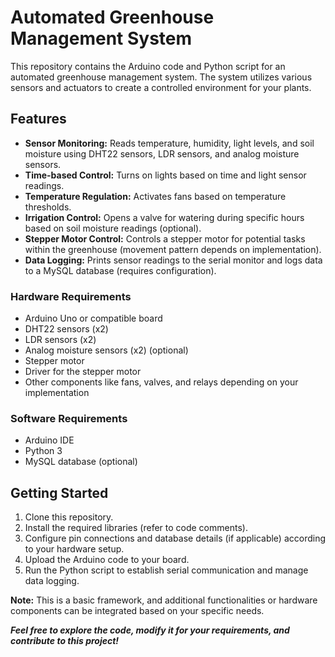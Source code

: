 # Automated Greenhouse Management System

This repository contains the Arduino code and Python script for an automated greenhouse management system. The system utilizes various sensors and actuators to create a controlled environment for your plants.


## Features

-   **Sensor Monitoring:** Reads temperature, humidity, light levels, and soil moisture using DHT22 sensors, LDR sensors, and analog moisture sensors.
-   **Time-based Control:** Turns on lights based on time and light sensor readings.
-   **Temperature Regulation:** Activates fans based on temperature thresholds.
-   **Irrigation Control:** Opens a valve for watering during specific hours based on soil moisture readings (optional).
-   **Stepper Motor Control:** Controls a stepper motor for potential tasks within the greenhouse (movement pattern depends on implementation).
-   **Data Logging:** Prints sensor readings to the serial monitor and logs data to a MySQL database (requires configuration).


### Hardware Requirements

-   Arduino Uno or compatible board
-   DHT22 sensors (x2)
-   LDR sensors (x2)
-   Analog moisture sensors (x2) (optional)
-   Stepper motor
-   Driver for the stepper motor
-   Other components like fans, valves, and relays depending on your implementation


### Software Requirements

-   Arduino IDE
-   Python 3
-   MySQL database (optional)


## Getting Started

1. Clone this repository.
2. Install the required libraries (refer to code comments).
3. Configure pin connections and database details (if applicable) according to your hardware setup.
4. Upload the Arduino code to your board.
5. Run the Python script to establish serial communication and manage data logging.

**Note:** This is a basic framework, and additional functionalities or hardware components can be integrated based on your specific needs.

**_Feel free to explore the code, modify it for your requirements, and contribute to this project!_**
